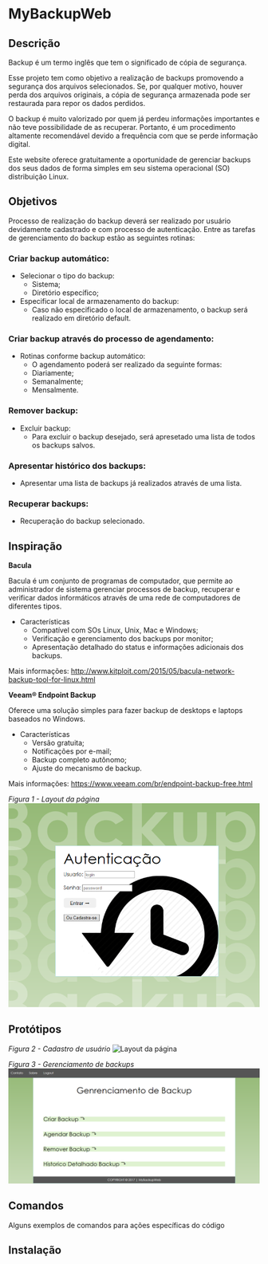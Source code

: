 # MyBackupWeb

## Descrição

Backup é um termo inglês que tem o significado de cópia de segurança.

Esse projeto tem como objetivo a realização de backups promovendo a segurança dos arquivos selecionados. Se, por qualquer motivo, houver perda dos arquivos originais, a cópia de segurança armazenada pode ser restaurada para repor os dados perdidos.  

O backup é muito valorizado por quem já perdeu informações importantes e não teve possibilidade de as recuperar. Portanto, é um procedimento altamente recomendável devido a frequência com que se perde informação digital.

Este website oferece gratuitamente a oportunidade de gerenciar backups dos seus dados de forma simples em seu sistema operacional (SO) distribuição Linux.

## Objetivos

Processo de realização do backup deverá ser realizado por usuário devidamente cadastrado e com processo de autenticação.
Entre as tarefas de gerenciamento do backup estão as seguintes rotinas:

 ### Criar backup automático:
  * Selecionar o tipo do backup: 
    * Sistema;
    * Diretório específico;
  * Especificar local de armazenamento do backup:
    * Caso não especificado o local de armazenamento, o backup será realizado em diretório default.

### Criar backup através do processo de agendamento:
 * Rotinas conforme backup automático:
   * O agendamento poderá ser realizado da seguinte formas:
    * Diariamente;
    * Semanalmente;
    * Mensalmente.

### Remover backup:
 * Excluir backup:
   * Para excluir o backup desejado, será apresetado uma lista de todos os backups salvos.

### Apresentar histórico dos backups:
 * Apresentar uma lista de backups já realizados através de uma lista.

### Recuperar backups:
 * Recuperação do backup selecionado.


## Inspiração

**Bacula**

Bacula é um conjunto de programas de computador, que permite ao administrador de sistema gerenciar processos de backup, recuperar e verificar dados informáticos através de uma rede de computadores de diferentes tipos.

* Características
  * Compatível com SOs Linux, Unix, Mac e Windows;
  * Verificação e gerenciamento dos backups por monitor;
  * Apresentação detalhado do status e informações adicionais dos backups.

Mais informações: http://www.kitploit.com/2015/05/bacula-network-backup-tool-for-linux.html


**Veeam® Endpoint Backup**

Oferece uma solução simples para fazer backup de desktops e laptops baseados no Windows.

* Características
  * Versão gratuita;
  * Notificações por e-mail;
  * Backup completo autônomo;
  * Ajuste do mecanismo de backup.

Mais informações: https://www.veeam.com/br/endpoint-backup-free.html

*Figura 1 - Layout da página*
![Layout da página](img/Inicio_Mybackupweb.PNG)

## Protótipos

*Figura 2 - Cadastro de usuário*
![Layout da página](img/Cadastro_Usuário.PNG)

*Figura 3 - Gerenciamento de backups*
![Layout da página](img/Mybackupweb.PNG)

## Comandos
Alguns exemplos de comandos para ações específicas do código


## Instalação

